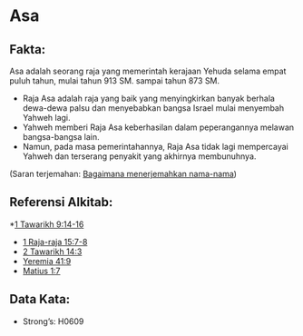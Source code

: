 # Asa

## Fakta:

Asa adalah seorang raja yang memerintah kerajaan Yehuda selama empat puluh tahun, mulai tahun 913 SM. sampai tahun 873 SM.

* Raja Asa adalah raja yang baik yang menyingkirkan banyak berhala dewa-dewa palsu dan menyebabkan bangsa Israel mulai menyembah Yahweh lagi.
* Yahweh memberi Raja Asa keberhasilan dalam peperangannya melawan bangsa-bangsa lain.
* Namun, pada masa pemerintahannya, Raja Asa tidak lagi mempercayai Yahweh dan terserang penyakit yang akhirnya membunuhnya.

(Saran terjemahan: [Bagaimana menerjemahkan nama-nama](rc://en/ta/man/translate/translate-names))

## Referensi Alkitab:

*[1 Tawarikh 9:14-16](rc://en/tn/help/1ch/09/14)
* [1 Raja-raja 15:7-8](rc://en/tn/help/1ki/15/07)
* [2 Tawarikh 14:3](rc://en/tn/help/2ch/14/03)
* [Yeremia 41:9](rc://en/tn/help/jer/41/09)
* [Matius 1:7](rc://en/tn/help/mat/01/07)

## Data Kata:

* Strong’s: H0609
